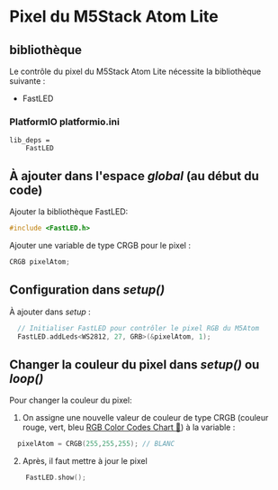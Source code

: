 # Pixel du M5Stack Atom Lite

## bibliothèque

Le contrôle du pixel du M5Stack Atom Lite nécessite la bibliothèque suivante :
- FastLED 

### PlatformIO **platformio.ini**
```
lib_deps =
    FastLED
```

## À ajouter dans l'espace *global* (au début du code)

Ajouter la bibliothèque FastLED:
```cpp
#include <FastLED.h>
```

Ajouter une variable de type CRGB pour le pixel :
```cpp
CRGB pixelAtom;
```

## Configuration dans *setup()*

À ajouter dans *setup* :
```cpp
  // Initialiser FastLED pour contrôler le pixel RGB du M5Atom
  FastLED.addLeds<WS2812, 27, GRB>(&pixelAtom, 1); 
```

## Changer la couleur du pixel dans *setup()* ou *loop()*

Pour changer la couleur du pixel:

1) On assigne une nouvelle valeur de couleur de type CRGB (couleur rouge, vert, bleu [RGB Color Codes Chart 🎨](https://www.rapidtables.com/web/color/RGB_Color.html)) à la variable :
```cpp
  pixelAtom = CRGB(255,255,255); // BLANC
```

2) Après, il faut mettre à jour le pixel
```cpp
    FastLED.show();
```

